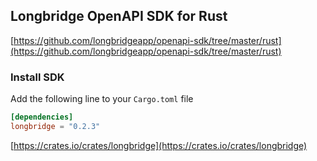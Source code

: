 ## Longbridge OpenAPI SDK for Rust

[https://github.com/longbridgeapp/openapi-sdk/tree/master/rust](https://github.com/longbridgeapp/openapi-sdk/tree/master/rust)

### Install SDK

Add the following line to your `Cargo.toml` file

```toml
[dependencies]
longbridge = "0.2.3"
```

[https://crates.io/crates/longbridge](https://crates.io/crates/longbridge)
